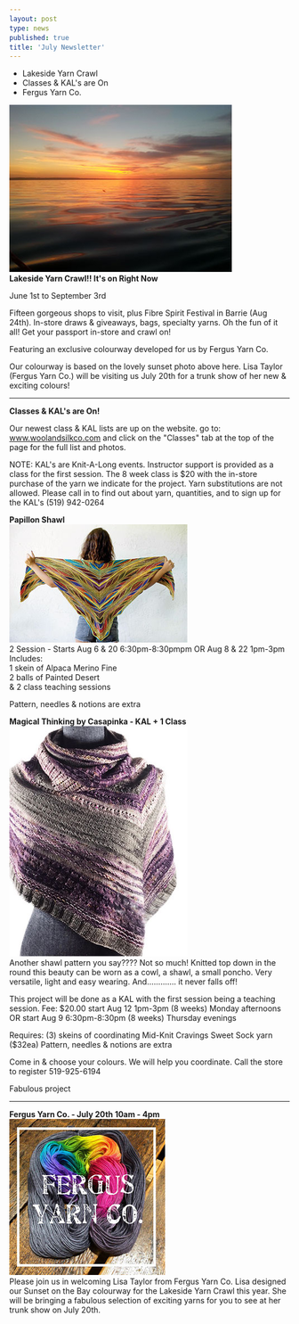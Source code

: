 ```yaml
---
layout: post
type: news
published: true
title: 'July Newsletter'
---
```


- Lakeside Yarn Crawl
- Classes & KAL's are On
- Fergus Yarn Co.
 
<img src="/img/lakeside.jpg"><br />
<strong>Lakeside Yarn Crawl!! It's on Right Now</strong>
 
June 1st to September 3rd

Fifteen gorgeous shops to visit, plus Fibre Spirit Festival in Barrie (Aug 24th). In-store draws & giveaways, bags, specialty yarns. Oh the fun of it all! Get your passport in-store and crawl on!

Featuring an exclusive colourway developed for us by Fergus Yarn Co.
 
Our colourway is based on the lovely sunset photo above here. Lisa Taylor (Fergus Yarn Co.) will be visiting us July 20th for a trunk show of her new & exciting colours! 

<hr />
<strong>Classes & KAL's are On!</strong>  

Our newest class & KAL lists are up on the website.
go to: www.woolandsilkco.com
and click on the "Classes" tab at the top of the page for the full list and photos.

NOTE: 
KAL's are Knit-A-Long events. Instructor support is provided as a class for the first session. The 8 week class is $20 with the in-store purchase of the yarn we indicate for the project. Yarn substitutions are not allowed. Please call in to find out about yarn, quantities, and to sign up for the KAL's
(519) 942-0264  
 
<strong>Papillon Shawl</strong> <br />
<img src="/img/papillon_shawl.jpg"><br />
2 Session - Starts Aug 6 & 20   6:30pm-8:30pmpm OR Aug 8 & 22  1pm-3pm<br />
Includes: <br />
1 skein of Alpaca Merino Fine<br />
2 balls of Painted Desert <br /> 
& 2 class teaching sessions<br />

Pattern, needles & notions are extra<br />

<strong>Magical Thinking by Casapinka - KAL + 1 Class</strong> <br />
<img src="/img/magical.jpg"><br />
Another shawl pattern you say????
Not so much!  Knitted top down in the round this beauty can be worn as a cowl, a shawl, a small poncho. Very versatile, light and easy wearing.
And............. it never falls off!

This project will be done as a KAL with the first session being a teaching session. 
Fee:   $20.00 
start Aug 12  1pm-3pm  (8 weeks) Monday afternoons
OR
start Aug 9  6:30pm-8:30pm (8 weeks) Thursday evenings

Requires:
(3) skeins of coordinating Mid-Knit Cravings Sweet Sock yarn ($32ea)
Pattern, needles & notions are extra

Come in & choose your colours. We will help you coordinate.
Call the store to register  519-925-6194

Fabulous project

<hr />
<strong>Fergus Yarn Co. - July 20th 10am - 4pm</strong> <br />
<img src="/img/fergusyarn.jpg"><br />
Please join us in welcoming Lisa Taylor from Fergus Yarn Co.  Lisa designed our Sunset on the Bay colourway for the Lakeside Yarn Crawl this year. She will be bringing a fabulous selection of exciting yarns for you to see at her trunk show on July 20th.
